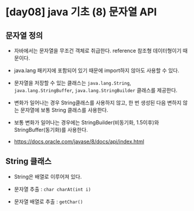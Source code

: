 # [day08] java 기초 (8) 문자열 API

## 문자열 정의
- 자바에서는 문자열을 무조건 객체로 취급한다. reference 참조형 데이터형이기 때문이다.

- java.lang 패키지에 포함되어 있기 때문에 import하지 않아도 사용할 수 있다.

- 문자열을 저장할 수 있는 클래스는 `java.lang.String`, `java.lang.StringBuffer`, `java.lang.StringBuilder` 클래스를 제공한다.

- 변화가 일어나는 경우 String클래스를 사용하지 않고, 한 번 생성된 다음 변하지 않는 문자열에 보통 String 클래스를 사용한다.

- 보통 변화가 일어나는 경우에는 StringBuilder(비동기화, 1.5이후)와 StringBuffer(동기화)를 사용한다. 

- https://docs.oracle.com/javase/8/docs/api/index.html


## String 클래스

- String은 배열로 이루어져 있다.

- 문자열 추출 : `char charAt(int i)`
- 문자열 배열로 추출 : `getChar()`
